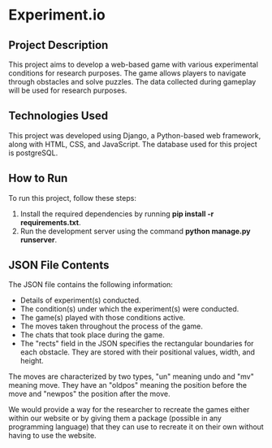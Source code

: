 # Experiment.io

## Project Description
This project aims to develop a web-based game with various experimental conditions for research purposes. The game allows players to navigate through obstacles and solve puzzles. The data collected during gameplay will be used for research purposes.

## Technologies Used
This project was developed using Django, a Python-based web framework, along with HTML, CSS, and JavaScript. The database used for this project is postgreSQL.

## How to Run
To run this project, follow these steps:

1. Install the required dependencies by running **pip install -r requirements.txt**.
2. Run the development server using the command **python manage.py runserver**.

## JSON File Contents
The JSON file contains the following information:

- Details of experiment(s) conducted.
- The condition(s) under which the experiment(s) were conducted.
- The game(s) played with those conditions active.
- The moves taken throughout the process of the game.
- The chats that took place during the game.
- The "rects" field in the JSON specifies the rectangular boundaries for each obstacle. They are stored with their positional values, width, and height.

The moves are characterized by two types, "un" meaning undo and "mv" meaning move. They have an "oldpos" meaning the position before the move and "newpos" the position after the move.

We would provide a way for the researcher to recreate the games either within our website or by giving them a package (possible in any programming language) that they can use to recreate it on their own without having to use the website.